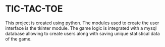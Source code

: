 # TIC-TAC-TOE
This project is created using python. The modules used to create the user interface is the tkinter module. 
The game logic is integrated with a mysql database allowing to create users along with saving unique statistical data of the game.

